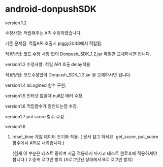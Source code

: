 # android-donpushSDK

version.1.2

수정사항: 적립해주는 API 수정하였습니다.

기존 문제점: 적립API 호출시 piggy2048에서 적립됨.

적용방법: 코드 수정 사항 없이 Donpush_SDK_1.2.jar 파일만 교체하시면 됩니다.

version1.3 수정사항: 적립 API 호출 delay적용

적용방법: 코드수정없이 Donpush_SDK_1.3.jar 을 교체하시면 됩니다.

version1.4 isLogined 함수 구현.

version1.5 인터넷 없을때 null값 에러 수정.

version1.6 적립함수가 잘안되는점 수정.

version1.7   put score  함수 수정. 

version1.8 

  1. reset_time 게임 데이터 초기화 적용. ( 문서 참고 하세요. get_score, put_score 함수에서 API로 내려줍니다.)
     
     (현재 이 부분은 테스트 중이며  지금 적용하지 마시고  테스트 완료후에 적용하셔야 합니다.)
  2.중복 로그인 방지 (A로그인된 상태에서 B로 로그인 방지)
